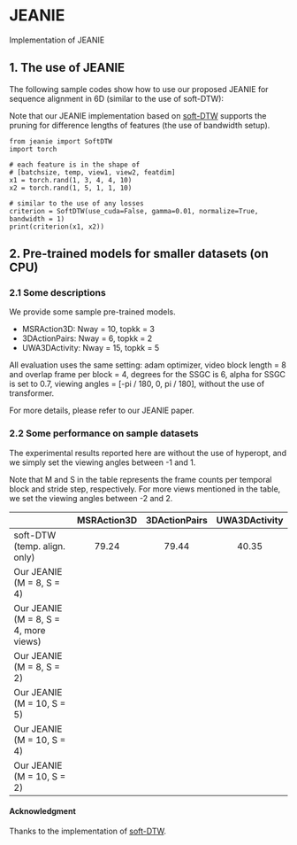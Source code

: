# JEANIE
Implementation of JEANIE

## 1. The use of JEANIE

The following sample codes show how to use our proposed JEANIE for sequence alignment in 6D (similar to the use of soft-DTW):

Note that our JEANIE implementation based on [soft-DTW](https://github.com/Maghoumi/pytorch-softdtw-cuda) supports the pruning for difference lengths of features (the use of bandwidth setup).

```
from jeanie import SoftDTW
import torch

# each feature is in the shape of
# [batchsize, temp, view1, view2, featdim]
x1 = torch.rand(1, 3, 4, 4, 10)
x2 = torch.rand(1, 5, 1, 1, 10)

# similar to the use of any losses
criterion = SoftDTW(use_cuda=False, gamma=0.01, normalize=True, bandwidth = 1)
print(criterion(x1, x2))
```

## 2. Pre-trained models for smaller datasets (on CPU)

### 2.1 Some descriptions

We provide some sample pre-trained models. 

- MSRAction3D: Nway = 10, topkk = 3
- 3DActionPairs: Nway = 6, topkk = 2
- UWA3DActivity: Nway = 15, topkk = 5

All evaluation uses the same setting: adam optimizer, video block length = 8 and overlap frame per block = 4, degrees for the SSGC is 6, alpha for SSGC is set to 0.7, viewing angles = [-pi / 180, 0, pi / 180], without the use of transformer.

For more details, please refer to our JEANIE paper.

### 2.2 Some performance on sample datasets

The experimental results reported here are without the use of hyperopt, and we simply set the viewing angles between -1 and 1.

Note that M and S in the table represents the frame counts per temporal block and stride step, respectively. For more views mentioned in the table, we set the viewing angles between -2 and 2.

|   | MSRAction3D | 3DActionPairs | UWA3DActivity |
| ------------- | :---: | :---: | :---: |
| soft-DTW (temp. align. only)  |  79.24 |  79.44 |  40.35 |
| Our JEANIE (M = 8, S = 4)  |   |   |   |
| Our JEANIE (M = 8, S = 4, more views)  |   |   |   |
| Our JEANIE (M = 8, S = 2) |   |   |   |
| Our JEANIE (M = 10, S = 5) |   |   |   |
| Our JEANIE (M = 10, S = 4) |   |   |   |
| Our JEANIE (M = 10, S = 2) |   |   |   |

#### Acknowledgment
Thanks to the implementation of [soft-DTW](https://github.com/Maghoumi/pytorch-softdtw-cuda).
